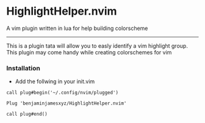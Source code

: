 # HighlightHelper.nvim
A vim plugin written in lua for help building colorscheme
<hr/>

This is a plugin tata will allow you to easly identify a vim highlight group. This plugin may come handy while creating colorschemes for vim<br/>

### Installation
* Add the follwing in your init.vim <br/>
<pre><code>call plug#begin('~/.config/nvim/plugged')<br/>
Plug 'benjaminjamesxyz/HighlightHelper.nvim'<br/>
call plug#end()</code></pre>
